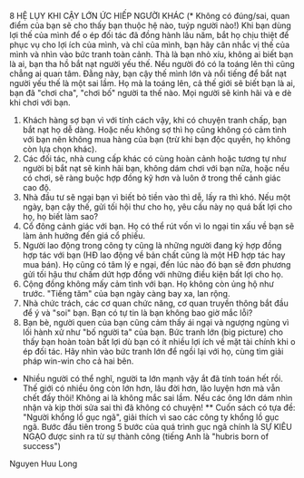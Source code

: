 8 HỆ LỤY KHI CẬY LỚN ỨC HIẾP NGƯỜI KHÁC
(* Không có đúng/sai, quan điểm của bạn sẽ cho thấy bạn thuộc hệ nào, tuýp người nào!)
Khi bạn dùng lợi thế của mình để o ép đối tác đã đồng hành lâu năm, bắt họ chịu thiệt để phục vụ cho lợi ích của mình, và chỉ của mình, bạn hãy cân nhắc vị thế của mình và nhìn vào bức tranh toàn cảnh. 
Thà là bạn nhỏ xíu, không ai biết bạn là ai, bạn tha hồ bắt nạt người yếu thế. Nếu người đó có la toáng lên thì cũng chẳng ai quan tâm. Đằng này, bạn cậy thế mình lớn và nổi tiếng để bắt nạt người yếu thế là một sai lầm. Họ mà la toáng lên, cả thế giới sẽ biết bạn là ai, bạn đã "chơi cha", "chơi bố" người ta thế nào. Mọi người sẽ kinh hãi và e dè khi chơi với bạn.
1. Khách hàng sợ bạn vì với tính cách vậy, khi có chuyện tranh chấp, bạn bắt nạt họ dễ dàng. Hoặc nếu không sợ thì họ cũng không có cảm tình với bạn nên không mua hàng của bạn (trừ khi bạn độc quyền, họ không còn lựa chọn khác). 
2. Các đối tác, nhà cung cấp khác có cùng hoàn cảnh hoặc tương tự như người bị bắt nạt sẽ kinh hãi bạn, không dám chơi với bạn nữa, hoặc nếu có chơi, sẽ ràng buộc hợp đồng kỹ hơn và luôn ở trong thế cảnh giác cao độ. 
3. Nhà đầu tư sẽ ngại bạn vì biết bỏ tiền vào thì dễ, lấy ra thì khó. Nếu một ngày, bạn cậy thế, gửi tối hội thư cho họ, yêu cầu này nọ quá bất lợi cho họ, họ biết làm sao? 
4. Cổ đông cảnh giác với bạn. Họ có thể rút vốn vì lo ngại tin xấu về bạn sẽ làm ảnh hưởng đến giá cổ phiếu.
5. Người lao động trong công ty cũng là những người đang ký hợp đồng hợp tác với bạn (HĐ lao động về bản chất cũng là một HĐ hợp tác hay mua bán). Họ cũng có tâm lý e ngại, đến lúc nào đó bạn sẽ đơn phương gửi tối hậu thư chấm dứt hợp đồng với những điều kiện bất lợi cho họ.
6. Cộng đồng không mấy cảm tình với bạn. Họ không còn ủng hộ như trước. "Tiếng tăm" của bạn ngày càng bay xa, lan rộng.
7. Nhà chức trách, các cơ quan chức năng, cơ quan truyền thông bắt đầu để ý và "soi" bạn. Bạn có tự tin là bạn không bao giờ mắc lỗi?
8. Bạn bè, người quen của bạn cũng cảm thấy ái ngại và ngượng ngùng vì lối hành xử như "bố người ta" của bạn.
Bức tranh lớn (big picture) cho thấy bạn hoàn toàn bất lợi dù bạn có ít nhiều lợi ích về mặt tài chính khi o ép đối tác. Hãy nhìn vào bức tranh lớn để ngồi lại với họ, cùng tìm giải pháp win-win cho cả hai bên.
* Nhiều người có thể nghĩ, người ta lớn mạnh vậy ắt đã tính toán hết rồi. Thế giới có nhiều ông còn lớn hơn, lâu đời hơn, lão luyện hơn mà vẫn chết đấy thôi! Không ai là không mắc sai lầm. Nếu các ông lớn dám nhìn nhận và kịp thời sửa sai thì đã không có chuyện!
** Cuốn sách có tựa đề:  "Người khổng lồ gục ngã", giải thích vì sao các công ty khổng lồ gục ngã. Bước đầu tiên trong 5 bước của quá trình gục ngã chính là SỰ KIÊU NGẠO được sinh ra từ sự thành công (tiếng Anh là "hubris born of success")

Nguyen Huu Long 
